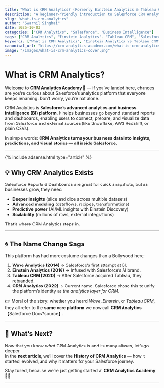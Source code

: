 ```yaml
---
title: "What is CRM Analytics? (Formerly Einstein Analytics & Tableau CRM)"
description: "A beginner-friendly introduction to Salesforce CRM Analytics — what it is, why it matters, and how it evolved from Einstein Analytics and Tableau CRM."
slug: "what-is-crm-analytics"
author: "Swarnil Singhai"
date: 2025-10-03
categories: ["CRM Analytics", "Salesforce", "Business Intelligence"]
tags: ["CRM Analytics", "Einstein Analytics", "Tableau CRM", "Salesforce", "Analytics"]
keywords: ["What is CRM Analytics", "Einstein Analytics vs Tableau CRM", "Salesforce Analytics", "CRM Analytics beginner guide", "Business Intelligence Salesforce"]
canonical_url: "https://crm-analytics-academy.com/what-is-crm-analytics"
image: "/images/what-is-crm-analytics-cover.png"
---
```


# What is CRM Analytics?  

Welcome to **CRM Analytics Academy** 👋 — if you’ve landed here, chances are you’re curious about Salesforce’s analytics platform that everyone keeps renaming. Don’t worry, you’re not alone.  

CRM Analytics is **Salesforce’s advanced analytics and business intelligence (BI) platform**. It helps businesses go beyond standard reports and dashboards, enabling users to connect, prepare, and visualize data from Salesforce and external sources (like Snowflake, AWS Redshift, or plain CSVs).  

In simple words: **CRM Analytics turns your business data into insights, predictions, and visual stories — all inside Salesforce.**

---

{% include adsense.html type="article" %}

## 💡 Why CRM Analytics Exists
Salesforce Reports & Dashboards are great for quick snapshots, but as businesses grow, they need:
- **Deeper insights** (slice and dice across multiple datasets)  
- **Advanced modeling** (dataflows, recipes, transformations)  
- **Predictive power** (AI/ML insights with Einstein Discovery)  
- **Scalability** (millions of rows, external integrations)  

That’s where CRM Analytics steps in.  

---

## 🌀 The Name Change Saga
This platform has had more costume changes than a Bollywood hero:  

1. **Wave Analytics (2014)** → Salesforce’s first attempt at BI.  
2. **Einstein Analytics (2016)** → Infused with Salesforce’s AI brand.  
3. **Tableau CRM (2020)** → After Salesforce acquired Tableau, they rebranded.  
4. **CRM Analytics (2022)** → Current name. Salesforce chose this to unify the platform’s identity as *the analytics layer for CRM*.  

👉 Moral of the story: whether you heard *Wave*, *Einstein*, or *Tableau CRM*, they all refer to the **same core platform** we now call **CRM Analytics**【Salesforce Docs†source】.  

---

## 🚀 What’s Next?
Now that you know *what* CRM Analytics is and its many aliases, let’s go deeper.  
In the **next article**, we’ll cover the **History of CRM Analytics** — how it started, evolved, and why it matters for your Salesforce journey.  

Stay tuned, because we’re just getting started at **CRM Analytics Academy** 🎥✨  

---
